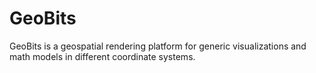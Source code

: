 # GeoBits
GeoBits is a geospatial rendering platform for generic visualizations and math models in different coordinate systems.
